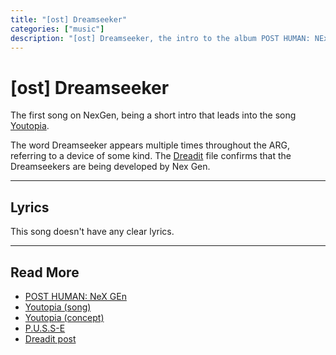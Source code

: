 ```yaml
---
title: "[ost] Dreamseeker"
categories: ["music"]
description: "[ost] Dreamseeker, the intro to the album POST HUMAN: NEx Gen."
---
```

# [ost] Dreamseeker

The first song on NexGen, being a short intro that leads into the song 
[Youtopia](../lore/youtopia). 

The word Dreamseeker appears multiple times throughout the ARG, referring 
to a device of some kind. The [Dreadit](../files/dreadit) file confirms 
that the Dreamseekers are being developed by Nex Gen.

***

## Lyrics

This song doesn't have any clear lyrics.

***

## Read More

- [POST HUMAN: NeX GEn](ph-nex-gen)
- [Youtopia (song)](song-youtopia)
- [Youtopia (concept)](../lore/youtopia)
- [P.U.S.S-E](../lore/pusse)
- [Dreadit post](../files/dreadit)